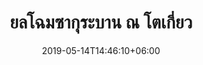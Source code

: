 ---
title: "ยลโฉมซากุระบาน ณ โตเกี่ยว"
date: 2019-05-14T14:46:10+06:00
description: "This is meta description"
type: "post"
image: "images/tour5.jpg"
categories: 
  - "Nature"
tags:
  - "Photos"
  - "Nature"
  - "Japan"
locations: 
     -  "ซากุระ"
     - "โตเกียว"
costs: "40,300"
image_air: "images/airplane/air-asia-x-logo.svg"
total_date: "5วัน 2คืน"
time:
      - "9 ก.ย. 62 - 13 ก.ย. 62"
      - "19 ก.ย. 62 - 23 ก.ย. 62"
      - "21 ก.ย. 62 - 25 ก.ย. 62"
---